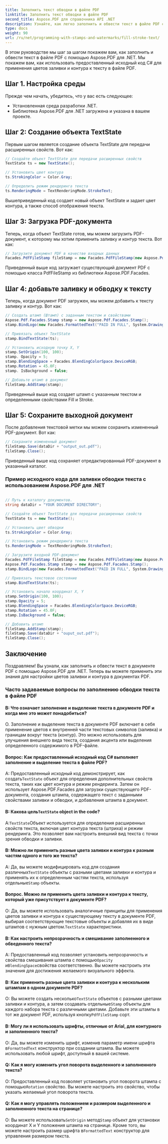```yaml
---
title: Заполнить текст обводки в файле PDF
linktitle: Заполнить текст обводки в файле PDF
second_title: Aspose.PDF для справочника API .NET
description: Узнайте, как легко заполнить и обвести текст в файле PDF с помощью Aspose.PDF для .NET.
type: docs
weight: 90
url: /ru/net/programming-with-stamps-and-watermarks/fill-stroke-text/
---
```

В этом руководстве мы шаг за шагом покажем вам, как заполнить и обвести текст в файле PDF с помощью Aspose.PDF для .NET. Мы покажем вам, как использовать предоставленный исходный код C# для применения цветов заливки и контура к тексту в файле PDF.

## Шаг 1. Настройка среды

Прежде чем начать, убедитесь, что у вас есть следующее:

- Установленная среда разработки .NET.
- Библиотека Aspose.PDF для .NET загружена и указана в вашем проекте.

## Шаг 2: Создание объекта TextState

Первым шагом является создание объекта TextState для передачи расширенных свойств. Вот как:

```csharp
// Создайте объект TextState для передачи расширенных свойств
TextState ts = new TextState();

// Установить цвет контура
ts.StrokingColor = Color.Gray;

// Определить режим рендеринга текста
ts.RenderingMode = TextRenderingMode.StrokeText;
```

Вышеприведенный код создает новый объект TextState и задает цвет контура, а также способ отображения текста.

## Шаг 3: Загрузка PDF-документа

Теперь, когда объект TextState готов, мы можем загрузить PDF-документ, к которому мы хотим применить заливку и контур текста. Вот как:

```csharp
// Загрузите документ PDF в качестве входных данных
Facades.PdfFileStamp fileStamp = new Facades.PdfFileStamp(new Aspose.Pdf.Document(dataDir + "input.pdf"));
```

Приведенный выше код загружает существующий документ PDF с помощью класса PdfFileStamp из библиотеки Aspose.PDF.Facades.

## Шаг 4: добавьте заливку и обводку к тексту

Теперь, когда документ PDF загружен, мы можем добавить к тексту заливку и контур. Вот как:

```csharp
// Создать штамп (Штамп) с заданным текстом и свойствами
Aspose.Pdf.Facades.Stamp stamp = new Aspose.Pdf.Facades.Stamp();
stamp.BindLogo(new Facades.FormattedText("PAID IN FULL", System.Drawing.Color.Gray, "Arial", Facades.EncodingType.Winansi, true, 78));

// Привязать объект TextState
stamp.BindTextState(ts);

// Установить исходную точку X, Y
stamp.SetOrigin(100, 100);
stamp. Opacity = 5;
stamp.BlendingSpace = Facades.BlendingColorSpace.DeviceRGB;
stamp.Rotation = 45.0F;
stamp. IsBackground = false;

// Добавьте штамп в документ
fileStamp.AddStamp(stamp);
```

Приведенный выше код создает штамп с указанным текстом и определенными свойствами Fill и Stroke.

## Шаг 5: Сохраните выходной документ

После добавления текстовой метки мы можем сохранить измененный PDF-документ. Вот как:

```csharp
// Сохраните измененный документ
fileStamp.Save(dataDir + "output_out.pdf");
fileStamp.Close();
```

Приведенный выше код сохраняет отредактированный PDF-документ в указанный каталог.

### Пример исходного кода для заливки обводки текста с использованием Aspose.PDF для .NET 
```csharp

// Путь к каталогу документов.
string dataDir = "YOUR DOCUMENT DIRECTORY";

// Создайте объект TextState для передачи расширенных свойств
TextState ts = new TextState();

// Установить цвет обводки
ts.StrokingColor = Color.Gray;

// Установить режим рендеринга текста
ts.RenderingMode = TextRenderingMode.StrokeText;

// Загрузите входной PDF-документ
Facades.PdfFileStamp fileStamp = new Facades.PdfFileStamp(new Aspose.Pdf.Document(dataDir + "input.pdf"));
Aspose.Pdf.Facades.Stamp stamp = new Aspose.Pdf.Facades.Stamp();
stamp.BindLogo(new Facades.FormattedText("PAID IN FULL", System.Drawing.Color.Gray, "Arial", Facades.EncodingType.Winansi, true, 78));

// Привязать текстовое состояние
stamp.BindTextState(ts);

// Установить начало координат X, Y
stamp.SetOrigin(100, 100);
stamp.Opacity = 5;
stamp.BlendingSpace = Facades.BlendingColorSpace.DeviceRGB;
stamp.Rotation = 45.0F;
stamp.IsBackground = false;

// Добавить штамп
fileStamp.AddStamp(stamp);
fileStamp.Save(dataDir + "ouput_out.pdf");
fileStamp.Close();

```

## Заключение

Поздравляем! Вы узнали, как заполнить и обвести текст в документе PDF с помощью Aspose.PDF для .NET. Теперь вы можете применить эти знания для настройки цветов заливки и контура в документах PDF.

### Часто задаваемые вопросы по заполнению обводки текста в файле PDF

#### В: Что означает заполнение и выделение текста в документе PDF и когда мне это может понадобиться?

О. Заполнение и выделение текста в документе PDF включает в себя применение цветов к внутренней части текстовых символов (заливка) и границам вокруг текста (контур). Это можно использовать для улучшения внешнего вида текста, создания акцента или выделения определенного содержимого в PDF-файле.

#### Вопрос: Как предоставленный исходный код C# выполняет заполнение и выделение текста в файле PDF?

 A: Предоставленный исходный код демонстрирует, как создать`TextState` объект для определения дополнительных свойств текста, таких как цвет контура и режим рендеринга. Затем он использует Aspose.PDF.Facades для загрузки существующего PDF-документа, создания штампа, содержащего текст с заданными свойствами заливки и обводки, и добавления штампа в документ.

####  В: Какова цель`TextState` object in the code?

 А:`TextState`Объект используется для определения расширенных свойств текста, включая цвет контура текста (штриха) и режим рендеринга. Это позволяет вам настроить внешний вид текста с точки зрения обводки и заливки.

#### В: Можно ли применить разные цвета заливки и контура к разным частям одного и того же текста?

 A: Да, вы можете модифицировать код для создания различных`TextState` объекты с разными цветами заливки и контура и применять их к определенным частям текста, используя отдельные`Stamp` объекты.

#### Вопрос. Можно ли применить цвета заливки и контура к тексту, который уже присутствует в документе PDF?

 О: Да, вы можете использовать аналогичные принципы для применения цветов заливки и контура к существующему тексту в документе PDF, выбирая соответствующие текстовые объекты и добавляя их в виде штампов с нужным цветом.`TextState` характеристики.

#### В: Как настроить непрозрачность и смешивание заполненного и обведенного текста?

 A: Предоставленный код позволяет установить непрозрачность и свойства смешивания штампа с помощью`Opacity` и`BlendingSpace`свойства соответственно. Вы можете настроить эти значения для достижения желаемого визуального эффекта.

#### В: Как применить разные цвета заливки и контура к нескольким штампам в одном документе PDF?

 О: Вы можете создать несколько`TextState` объектов с разными цветами заливки и контура, а затем создавать отдельные`Stamp` объекты для каждого набора текста с различными цветами. Добавьте эти штампы в тот же документ PDF, используя кнопку`PdfFileStamp` сорт.

#### В: Могу ли я использовать шрифты, отличные от Arial, для контурного и заполненного текста?

 О: Да, вы можете изменить шрифт, изменив параметр имени шрифта в`FormattedText` конструктор при создании штампа. Вы можете использовать любой шрифт, доступный в вашей системе.

#### Q: Как я могу изменить угол поворота выделенного и заполненного текста?

 О: Предоставленный код позволяет установить угол поворота штампа с помощью`Rotation` свойство. Вы можете настроить это свойство, чтобы указать желаемый угол поворота текста.

#### Q: Как я могу управлять положением и размером выделенного и заполненного текста на странице?

О: Вы можете использовать`SetOrigin` метод`Stamp` объект для установки координат X и Y положения штампа на странице. Кроме того, вы можете настроить размер шрифта в`FormattedText` конструктор для управления размером текста.